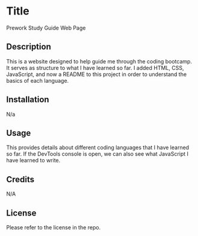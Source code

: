 # Title
Prework Study Guide Web Page

## Description
This is a website designed to help guide me through the coding bootcamp. It serves as structure to what I have learned so far. I added HTML, CSS, JavaScript, and now a README to this project in order to understand the basics of each language. 

## Installation
N/a

## Usage

This provides details about different coding languages that I have learned so far. If the DevTools console is open, we can also see what JavaScript I have learned to write. 

## Credits
N/A

## License
Please refer to the license in the repo.

